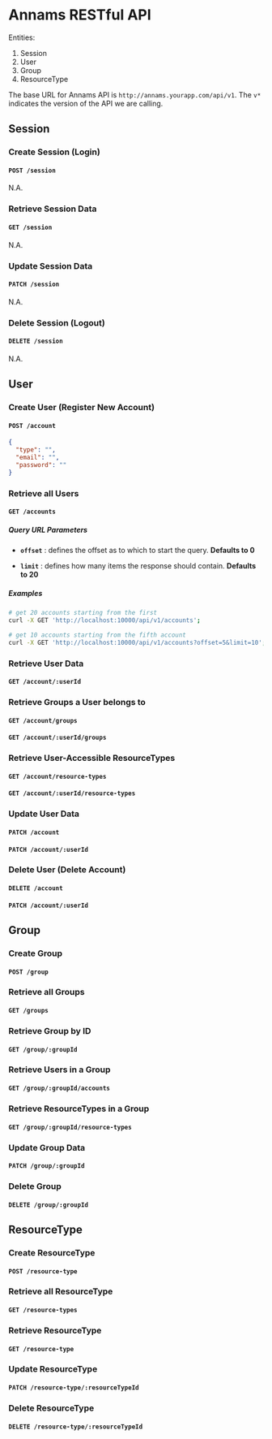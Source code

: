 # Annams RESTful API

Entities:
1. Session
2. User
3. Group
4. ResourceType

The base URL for Annams API is `http://annams.yourapp.com/api/v1`. The `v*` indicates the version of the API we are calling.

## Session
### Create Session (Login)
#### `POST /session`
N.A.

### Retrieve Session Data
#### `GET /session`
N.A.

### Update Session Data
#### `PATCH /session`
N.A.

### Delete Session (Logout)
#### `DELETE /session`
N.A.

## User
### Create User (Register New Account)
#### `POST /account`

```json
{
  "type": "",
  "email": "",
  "password": ""
}
```

### Retrieve all Users
#### `GET /accounts`

##### Query URL Parameters

- **`offset`** : defines the offset as to which to start the query. **Defaults to 0**

- **`limit`** : defines how many items the response should contain. **Defaults to 20**

##### Examples

```sh
# get 20 accounts starting from the first
curl -X GET 'http://localhost:10000/api/v1/accounts';

# get 10 accounts starting from the fifth account
curl -X GET 'http://localhost:10000/api/v1/accounts?offset=5&limit=10';
```

### Retrieve User Data
#### `GET /account/:userId`

### Retrieve Groups a User belongs to
#### `GET /account/groups`
#### `GET /account/:userId/groups`

### Retrieve User-Accessible ResourceTypes
#### `GET /account/resource-types`
#### `GET /account/:userId/resource-types`

### Update User Data
#### `PATCH /account`
#### `PATCH /account/:userId`

### Delete User (Delete Account)
#### `DELETE /account`
#### `PATCH /account/:userId`

## Group

### Create Group
#### `POST /group`

### Retrieve all Groups
#### `GET /groups`

### Retrieve Group by ID
#### `GET /group/:groupId`

### Retrieve Users in a Group
#### `GET /group/:groupId/accounts`

### Retrieve ResourceTypes in a Group
#### `GET /group/:groupId/resource-types`

### Update Group Data
#### `PATCH /group/:groupId`

### Delete Group
#### `DELETE /group/:groupId`

## ResourceType

### Create ResourceType
#### `POST /resource-type`

### Retrieve all ResourceType
#### `GET /resource-types`

### Retrieve ResourceType
#### `GET /resource-type`

### Update ResourceType
#### `PATCH /resource-type/:resourceTypeId`

### Delete ResourceType
#### `DELETE /resource-type/:resourceTypeId`